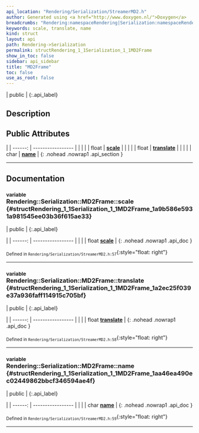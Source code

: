 ```yaml
---
api_location: "Rendering/Serialization/StreamerMD2.h"
author: Generated using <a href="http://www.doxygen.nl/">Doxygen</a>
breadcrumbs: "Rendering:namespaceRendering|Serialization:namespaceRendering_1_1Serialization"
keywords: scale, translate, name
kind: struct
layout: api
path: Rendering->Serialization
permalink: structRendering_1_1Serialization_1_1MD2Frame
show_in_toc: false
sidebar: api_sidebar
title: "MD2Frame"
toc: false
use_as_root: false
---
```


| public |
{:.api_label}

## Description





## Public Attributes

|
| ------: | ----------------- |
|  | |
| float | **[scale](#structRendering_1_1Serialization_1_1MD2Frame_1a9b586e5931a981545ee03b36f615ae33)**  |
|  | |
| float | **[translate](#structRendering_1_1Serialization_1_1MD2Frame_1a2ec25f039e37a936faff114915c705bf)**  |
|  | |
| char | **[name](#structRendering_1_1Serialization_1_1MD2Frame_1aa46ea490ec02449862bbcf346594ae4f)**  |
{: .nohead .nowrap1 .api_section }


-------------------------------------------------------------------

## Documentation

### <small>variable</small><br/> Rendering::Serialization::MD2Frame::scale {#structRendering_1_1Serialization_1_1MD2Frame_1a9b586e5931a981545ee03b36f615ae33}

| public |
{:.api_label}

|
| ------: | ----------------- |
|  |
| float **[scale](#structRendering_1_1Serialization_1_1MD2Frame_1a9b586e5931a981545ee03b36f615ae33)**  |
{: .nohead .nowrap1 .api_doc }





<sub>Defined in `Rendering/Serialization/StreamerMD2.h:57`</sub>{:style="float: right"}

-------------------------------------------------------------------

### <small>variable</small><br/> Rendering::Serialization::MD2Frame::translate {#structRendering_1_1Serialization_1_1MD2Frame_1a2ec25f039e37a936faff114915c705bf}

| public |
{:.api_label}

|
| ------: | ----------------- |
|  |
| float **[translate](#structRendering_1_1Serialization_1_1MD2Frame_1a2ec25f039e37a936faff114915c705bf)**  |
{: .nohead .nowrap1 .api_doc }





<sub>Defined in `Rendering/Serialization/StreamerMD2.h:58`</sub>{:style="float: right"}

-------------------------------------------------------------------

### <small>variable</small><br/> Rendering::Serialization::MD2Frame::name {#structRendering_1_1Serialization_1_1MD2Frame_1aa46ea490ec02449862bbcf346594ae4f}

| public |
{:.api_label}

|
| ------: | ----------------- |
|  |
| char **[name](#structRendering_1_1Serialization_1_1MD2Frame_1aa46ea490ec02449862bbcf346594ae4f)**  |
{: .nohead .nowrap1 .api_doc }





<sub>Defined in `Rendering/Serialization/StreamerMD2.h:59`</sub>{:style="float: right"}

-------------------------------------------------------------------

